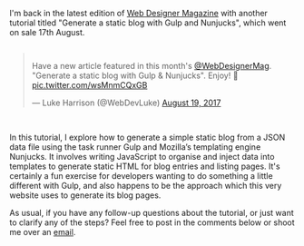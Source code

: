 <!-- 
Generate a static blog with Gulp and Nunjucks
Posted on 04th September 2017
-->

I'm back in the latest edition of [Web Designer Magazine](https://www.myfavouritemagazines.co.uk/web-designer-print-back-issues/web-designer-issue-265/) with another tutorial titled "Generate a static blog with Gulp and Nunjucks", which went on sale 17th August. 

<div style="display:flex;justify-content:center;margin-bottom:30px;">
<blockquote class="twitter-tweet" data-lang="en"><p lang="en" dir="ltr">Have a new article featured in this month&#39;s <a href="https://twitter.com/WebDesignerMag">@WebDesignerMag</a>. &quot;Generate a static blog with Gulp &amp; Nunjucks&quot;. Enjoy! 🧐 <a href="https://t.co/wsMnmCQxGB">pic.twitter.com/wsMnmCQxGB</a></p>&mdash; Luke Harrison (@WebDevLuke) <a href="https://twitter.com/WebDevLuke/status/898933132749090816">August 19, 2017</a></blockquote>
<script async src="//platform.twitter.com/widgets.js" charset="utf-8"></script>
</div>

In this tutorial, I explore how to generate a simple static blog from a JSON data file using the task runner Gulp and Mozilla’s templating engine Nunjucks. It involves writing JavaScript to organise and inject data into templates to generate static HTML for blog entries and listing pages. It's certainly a fun exercise for developers wanting to do something a little different with Gulp, and also happens to be the approach which this very website uses to generate its blog pages. 

As usual, if you have any follow-up questions about the tutorial, or just want to clarify any of the steps? Feel free to post in the comments below or shoot me over an [email](http://www.lukeharrison.net/contact).